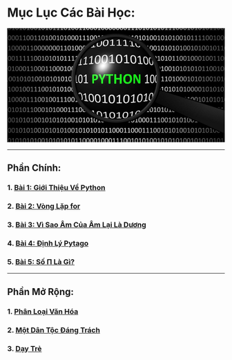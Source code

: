 # Mục Lục Các Bài Học:
![](images/background.jpg)

---
## Phần Chính:
### 1. [Bài 1: Giới Thiệu Về  Python](tutorial/1.md)
### 2. [Bài 2: Vòng Lặp for](tutorial/2.md)
### 3. [Bài 3: Vì Sao Âm Của Âm Lại Là Dương](tutorial/3.md)
### 4. [Bài 4: Định Lý Pytago](tutorial/4.md)
### 5. [Bài 5: Số Π Là Gì?](tutorial/5.md)

---
## Phần Mở Rộng:
### 1. [Phân Loại Văn Hóa](extends/plvh.md)
### 2. [Một Dân Tộc Đáng Trách](extends/mdtdt.md)
### 3. [Dạy Trẻ](extends/dt.md)